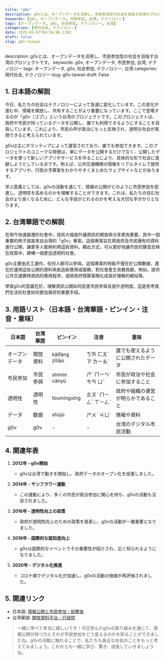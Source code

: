 ```yaml
---
title: "g0v"
description: g0vとは、オープンデータを活用し、市民参加型の社会を目指す台湾のプロジェクトです。
keywords: [g0v, オープンデータ, 市民参加, 台湾, テクノロジー]
tags: [オープンデータ, g0v, 社会参加, テクノロジー, 台湾]
categories: [現代社会, テクノロジー]
date: 2025-05-07T04:56:06.138Z
draft: false
slug: g0v-taiwan
---
```


description: g0vとは、オープンデータを活用し、市民参加型の社会を目指す台湾のプロジェクトです。
keywords: g0v, オープンデータ, 市民参加, 台湾, テクノロジー
tags: オープンデータ, g0v, 社会参加, テクノロジー, 台湾
categories: 現代社会, テクノロジー
slug: g0v-taiwan
draft: False

## 1. 日本語の解説

今日、私たちの社会はテクノロジーによって急速に変化しています。この変化が進む中、情報を開放し、共有することがより重要になっています。ここで登場するのが「g0v（ゴブ）」という台湾のプロジェクトです。このプロジェクトは、政府や市民が持っているデータを公開し、誰でも利用できるようにすることを目指しています。これにより、市民の声が政治にもっと反映され、透明な社会が実現できると考えられています。

g0vは主にボランティアによって運営されており、誰でも参加できます。このプロジェクトのユニークな特徴は、単にデータを公開するだけでなく、公開したデータを使って新しいアプリやサービスを作ることにより、具体的な形で社会に貢献しようとしている点です。例えば、公共交通機関の情報をリアルタイムで提供するアプリや、行政の予算案をわかりやすくまとめたウェブサイトなどがあります。

学ぶ意義としては、g0vの活動を通じて、情報の公開がどのように市民参加を促進し、透明性を高めるのかを理解することができます。これは、私たちの住む社会がより良くなるために、どんな手段がとれるのかを考える大切な手がかりとなります。

## 2. 台湾華語での解説

在現今快速變遷的社會中，技術大幅提升讓資訊的開放與分享更為重要。其中一個重要的例子就是來自台灣的「g0v」專案。這個專案旨在將政府及市民擁有的資料進行公開，讓更多人能夠利用這些資料。藉此方式，可以更好地讓市民的聲音反映在政策中，建構一個更加透明的社會。

g0v主要由志工運作，任何人都可以參與。這個專案的特點不僅在於公開數據，還在於運用這些公開的資料來創造新應用或服務，對社會產生具體貢獻。例如，提供公共交通實時資訊的應用程序，或將政府預算案簡化成易於理解的網站等。

學習g0v的意義在於，理解資訊公開如何促進市民參與及提升透明度。這是思考我們生活的社會如何更加美好的重要手段。

## 3. 用語リスト（日本語・台湾華語・ピンイン・注音・意味）

| 日本語     | 台湾華語     | ピンイン            | 注音        | 意味                     |
|------------|--------------|---------------------|-------------|--------------------------|
| オープンデータ | 開放資料     | kāifàng zīliào     | ㄎㄞ ㄈㄤˋ ㄗ ㄌㄧㄠˋ | 誰でも使えるように公開されたデータ |
| 市民参加   | 市民參與     | shìmín cānyù       | ㄕˋ ㄇㄧㄣˊ ㄘㄢ ㄩˋ   | 市民が政治や社会に参加すること   |
| 透明性     | 透明性       | tòumíngxìng        | ㄊㄡˋ ㄇㄧㄥˊ ㄒㄧㄥˋ | 政府や組織の運営が明らかであること|
| データ     | 数据          | shùjù              | ㄕㄨˋ ㄐㄩˋ   | 情報や資料              |
| g0v       | g0v          | -                  | -             | 台湾のデジタル市民活動   |

## 4. 関連年表

1. **2012年 - g0v開始**
   - g0vは台湾で動きを開始し、政府データのオープン化を促進しました。

2. **2014年 - サンフラワー運動**
   - この運動により、多くの市民が政治参加に関心を持ち、g0vの活動も注目されました。

3. **2016年 - 透明性向上の政策**
   - 政府が透明性向上のための政策を発表し、g0vの活動が一層重要となりました。

4. **2018年 - 国際的な認知度向上**
   - g0vは国際的なイベントでその重要性が紹介され、広く知られるようになりました。

5. **2020年 - デジタル化推進**
   - コロナ禍でデジタル化が加速し、g0vの活動の価値が再評価されました。

## 5. 関連リンク

- 日本語: [情報公開と市民参加 - 総務省](https://www.soumu.go.jp/menu_seisaku/ictseisaku/joho.html)
- 台湾華語: [開放資料平台 - 行政院](https://data.gov.tw/)

> 一緒に学べて本当に嬉しいです！今日学んだg0vの取り組みを通じて、情報公開が持つ力とそれが市民参加をどう変えるのかを知ることができましたね。g0vの活動に触れることで、私たちも身近な社会のことをもっと考えてみましょう。これからも一緒に学び、驚き、成長していきましょうね。